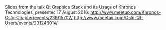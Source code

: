 Slides from the talk Qt Graphics Stack and its Usage of Khronos
Technologies, presented 17 August 2016:
http://www.meetup.com/Khronos-Oslo-Chapter/events/231015702/
http://www.meetup.com/Oslo-Qt-Users/events/231246014/
